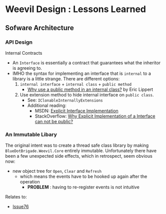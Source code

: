 ﻿# Weevil Design : Lessons Learned

## Sofware Architecture

### API Design

Internal Contracts

- An `Interface` is essentially a contract that guarantees what the inheritor is agreeing to.
- IMHO the syntax for implementing an interface that is `internal` to a library is a little strange.  There are different options:
   1. `internal interface` + `internal class` + `public method`
      - [Why use a public method in an internal class?][InternalClassPublicMethod] by Eric Lippert
   2. Use extension method to hide internal interface on `public class`.
      - See: `IClonableInternallyExtensions`
      - Additional reading:
        - MSDN: [Explicit Interface Implementation][ExplicitInterfaceImplementation]
        - StackOverflow: [Why Explicit Implementation of a Interface can not be public?][InterfaceAccessibility]


### An Immutable Libary

The original intent was to create a thread safe class library by making `BlueDotBrigade.Weevil.Core` entirely immutable.  Unfortunately there have been a few unexpected side effects, which in retrospect, seem obvious now:
- new object tree for `Open`, `Clear` and `Refresh`
  - which means the events have to be hooked up again after the operation
    - **PROBLEM** : having to re-register events is not intuitive

Relates to:
- [Issue76][]

[Issue76]: https://github.com/BlueDotBrigade/weevil/issues/76
[InternalClassPublicMethod]: https://stackoverflow.com/a/9302642/949681
[ExplicitInterfaceImplementation]: https://docs.microsoft.com/en-us/dotnet/csharp/programming-guide/interfaces/explicit-interface-implementation
[InterfaceAccessibility]: https://stackoverflow.com/a/1253277/949681